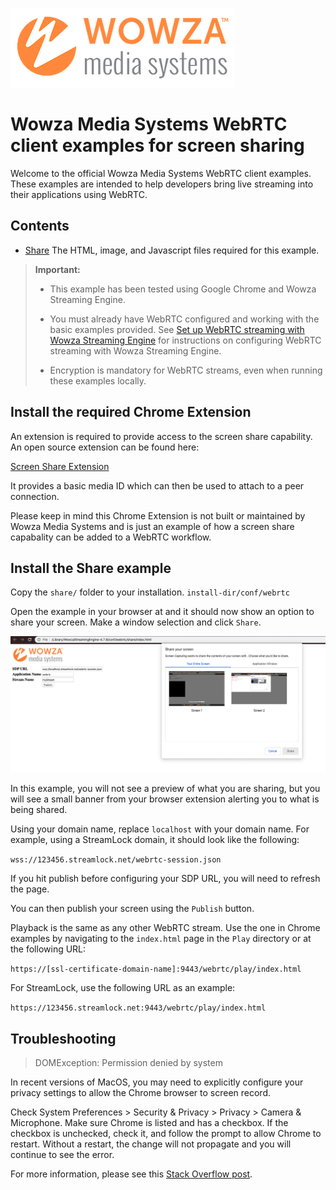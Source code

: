 ![wowza media systems logo](../../images/wowza-logo.png)
# Wowza Media Systems WebRTC client examples for screen sharing

Welcome to the official Wowza Media Systems WebRTC client examples. These examples are intended to help developers bring live streaming into their applications using WebRTC.

## Contents

- [Share](share/) The HTML, image, and Javascript files required for this example.

>	**Important:**
>	* This example has been tested using Google Chrome and Wowza Streaming Engine.
>
>	* You must already have WebRTC configured and working with the basic examples provided. See [Set up WebRTC streaming with Wowza Streaming Engine](https://www.wowza.com/docs/how-to-use-webrtc-with-wowza-streaming-engine) for instructions on configuring WebRTC streaming with Wowza Streaming Engine.
>
>	* Encryption is mandatory for WebRTC streams, even when running these examples locally.

## Install the required Chrome Extension

An extension is required to provide access to the screen share capability. An open source extension can be found here:

[Screen Share Extension](https://chrome.google.com/webstore/detail/screen-capturing/ajhifddimkapgcifgcodmmfdlknahffk)

It provides a basic media ID which can then be used to attach to a peer connection.

Please keep in mind this Chrome Extension is not built or maintained by Wowza Media Systems and is just an example of how a screen share capabality can be added to a WebRTC workflow.

## Install the Share example

Copy the `share/` folder to your installation. `install-dir/conf/webrtc`

Open the example in your browser at and it should now show an option to share your screen. Make a window selection and click `Share`.

![Screen Share Browser Extension Model when example starts](images/screen_share.png)

In this example, you will not see a preview of what you are sharing, but you will see a small banner from your browser extension alerting you to what is being shared.

Using your domain name, replace `localhost` with your domain name. For example, using a StreamLock domain, it should look like the following:

`wss://123456.streamlock.net/webrtc-session.json`

If you hit publish before configuring your SDP URL, you will need to refresh the page.

You can then publish your screen using the `Publish` button.

Playback is the same as any other WebRTC stream. Use the one in Chrome examples by navigating to the `index.html` page in the `Play` directory or at the following URL:

`https://[ssl-certificate-domain-name]:9443/webrtc/play/index.html`

For StreamLock, use the following URL as an example:

`https://123456.streamlock.net:9443/webrtc/play/index.html`

## Troubleshooting

> DOMException: Permission denied by system

In recent versions of MacOS, you may need to explicitly configure your privacy settings to allow the Chrome browser to screen record.

Check System Preferences > Security & Privacy > Privacy > Camera & Microphone. Make sure Chrome is listed and has a checkbox. If the checkbox is unchecked, check it, and follow the prompt to allow Chrome to restart. Without a restart, the change will not propagate and you will continue to see the error.

For more information, please see this [Stack Overflow post](https://stackoverflow.com/questions/59000581/google-chrome-domexception-permission-denied-by-system-for-navigator-mediadevic).
